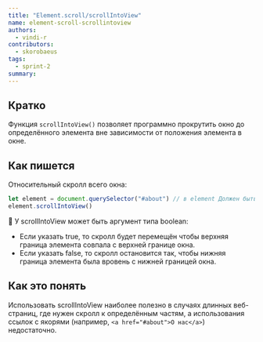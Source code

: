 ```yaml
---
title: "Element.scroll/scrollIntoView"
name: element-scroll-scrollintoview
authors:
  - vindi-r
contributors:
  - skorobaeus
tags:
  - sprint-2
summary:
---
```


## Кратко

Функция `scrollIntoView()` позволяет программно прокрутить окно до определённого элемента вне зависимости от положения элемента в окне.

## Как пишется

Относительный скролл всего окна:

```js
let element = document.querySelector("#about") // в element Должен быть любой DOM элемент на странице
element.scrollIntoView()
```

🤖 У scrollIntoView может быть аргумент типа boolean:

- Если указать true, то скролл будет перемещён чтобы верхняя граница элемента совпала с верхней границе окна.
- Если указать false, то скролл остановится так, чтобы нижняя граница элемента была вровень с нижней границей окна.

## Как это понять

Использовать scrollIntoView наиболее полезно в случаях длинных веб-страниц, где нужен скролл к определённым частям, а использования ссылок с якорями (например, `<a href="#about">О нас</a>`) недостаточно.
